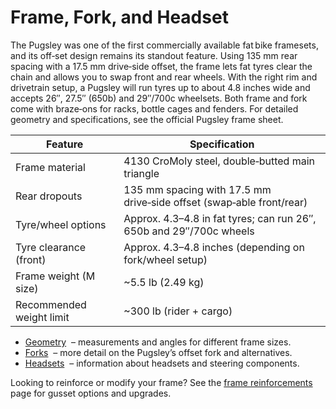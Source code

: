 # Frame, Fork, and Headset

The Pugsley was one of the first commercially available fat bike framesets, and its off‑set design remains its standout feature. Using 135 mm rear spacing with a 17.5 mm drive‑side offset, the frame lets fat tyres clear the chain and allows you to swap front and rear wheels. With the right rim and drivetrain setup, a Pugsley will run tyres up to about 4.8 inches wide and accepts 26″, 27.5″ (650b) and 29″/700c wheelsets. Both frame and fork come with braze‑ons for racks, bottle cages and fenders. For detailed geometry and specifications, see the official Pugsley frame sheet.  

| Feature | Specification |  
| --- | --- |  
| Frame material | 4130 CroMoly steel, double‑butted main triangle |  
| Rear dropouts | 135 mm spacing with 17.5 mm drive‑side offset (swap‑able front/rear) |  
| Tyre/wheel options | Approx. 4.3–4.8 in fat tyres; can run 26″, 650b and 29″/700c wheels |  
| Tyre clearance (front) | Approx. 4.3–4.8 inches (depending on fork/wheel setup) |  
| Frame weight (M size) | ~5.5 lb (2.49 kg) |  
| Recommended weight limit | ~300 lb (rider + cargo) |  

- [Geometry](geometry/)   – measurements and angles for different frame sizes.  
- [Forks](fork/)   – more detail on the Pugsley’s offset fork and alternatives.  
- [Headsets](headset/)   – information about headsets and steering components.  

Looking to reinforce or modify your frame? See the [frame reinforcements](reinforcements/) page for gusset options and upgrades.
